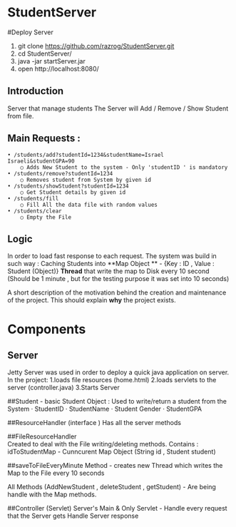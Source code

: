 # StudentServer


#Deploy Server

1. git clone https://github.com/razrog/StudentServer.git
2. cd StudentServer/ 
3. java -jar startServer.jar 
3. open http://localhost:8080/ 

## Introduction
Server that manage students
The Server will Add / Remove / Show  Student from file. 

## Main Requests : 
	• /students/add?studentId=1234&studentName=Israel Israeli&studentGPA=90 
		○ Adds New Student to the system - Only 'studentID ' is mandatory
	• /students/remove?studentId=1234
		○ Removes student from System by given id
	• /students/showStudent?studentId=1234
		○ Get Student details by given id
	• /students/fill 
		○ Fill All the data file with random values
	• /students/clear
		○ Empty the File

## Logic 
In order to load fast response to each request. The system was build in such way : 
	Caching Students into **Map Object ** - {Key : ID , Value : Student (Object)}
	**Thread** that write the map to Disk every 10 second (Should be 1 minute , but for the testing purpose it was set into 10 seconds)

A short description of the motivation behind the creation and maintenance of the project. This should explain **why** the project exists.
# Components
## Server 
 Jetty Server was used in order to deploy a quick java application on server. 
In the project:
	1.loads file resources (home.html)
	2.loads servlets to the server (controller.java) 
	3.Starts Server 
	
##Student - basic Student Object :
Used to write/return a student from the System
	· StudentID
	· StudentName
	· Student Gender
	· StudentGPA

##ResourceHandler (interface ) 
Has all the server methods 

##FileResourceHandler  
Created to deal with the File writing/deleting methods. 
Contains : idToStudentMap - Cunncurent Map Object (String id , Student student)

##saveToFileEveryMinute  Method - creates new Thread which writes the Map to the File every 10 seconds

All Methods (AddNewStudent , deleteStudent , getStudent) - Are being handle with the Map methods.  


##Controller (Servlet) 
Server's Main & Only Servlet
	- Handle every request that the Server gets 
Handle Server response
